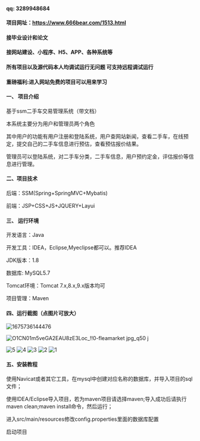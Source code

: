 #### qq: 3289948684
#### 项目网址：https://www.666bear.com/1513.html
#### 接毕业设计和论文
#### 接网站建设、小程序、H5、APP、各种系统等
#### 所有项目以及源代码本人均调试运行无问题 可支持远程调试运行
#### 重磅福利:进入网站免费的项目可以用来学习

#### 一、 项目介绍

基于ssm二手车交易管理系统（带文档）

本系统主要分为用户和管理员两个角色

其中用户的功能有用户注册和登陆系统，用户查网站新闻，查看二手车，在线预定，提交自己的二手车信息进行预估，查看预估报价结果。

管理员可以登陆系统，对二手车分类，二手车信息，用户预约定金，评估报价等信息进行管理。

#### 二、项目技术
后端：SSM(Spring+SpringMVC+Mybatis)

前端：JSP+CSS+JS+JQUERY+Layui
#### 三、 运行环境
开发语言：Java

开发工具：IDEA，Eclipse,Myeclipse都可以。推荐IDEA

JDK版本：1.8

数据库: MySQL5.7

Tomcat环境：Tomcat 7.x,8.x,9.x版本均可

项目管理：Maven

#### 四、运行截图（点图片可放大）


![1675736144476](https://github.com/666bears/register/assets/143094776/6d7f837e-a613-4483-b1f1-4dea6b4f1012)

![O1CN01m5veGA2EAU8zE3Loc_!!0-fleamarket jpg_q50 j](https://github.com/666bears/register/assets/143094776/5d3e1a4a-d29b-406b-ae86-9434dbca016f)


![5](https://github.com/666bears/register/assets/143094776/5854b79b-b8ca-4b39-b6ed-cf1c88936553)
![4](https://github.com/666bears/register/assets/143094776/81f83c92-0ed0-4d5d-a242-16f380cae452)
![3](https://github.com/666bears/register/assets/143094776/7d177951-e765-447b-ab9d-145e5910f051)
![2](https://github.com/666bears/register/assets/143094776/5c75dd55-a9ba-45ba-a9d1-a01a731e07c5)
![1](https://github.com/666bears/register/assets/143094776/0b1a541e-88e4-42c7-b215-03a8911e1d39)

#### 五、安装教程
使用Navicat或者其它工具，在mysql中创建对应名称的数据库，并导入项目的sql文件；

使用IDEA/Eclipse导入项目，若为maven项目请选择maven;导入成功后请执行maven clean;maven install命令，然后运行；

进入src/main/resources修改config.properties里面的数据库配置

启动项目




